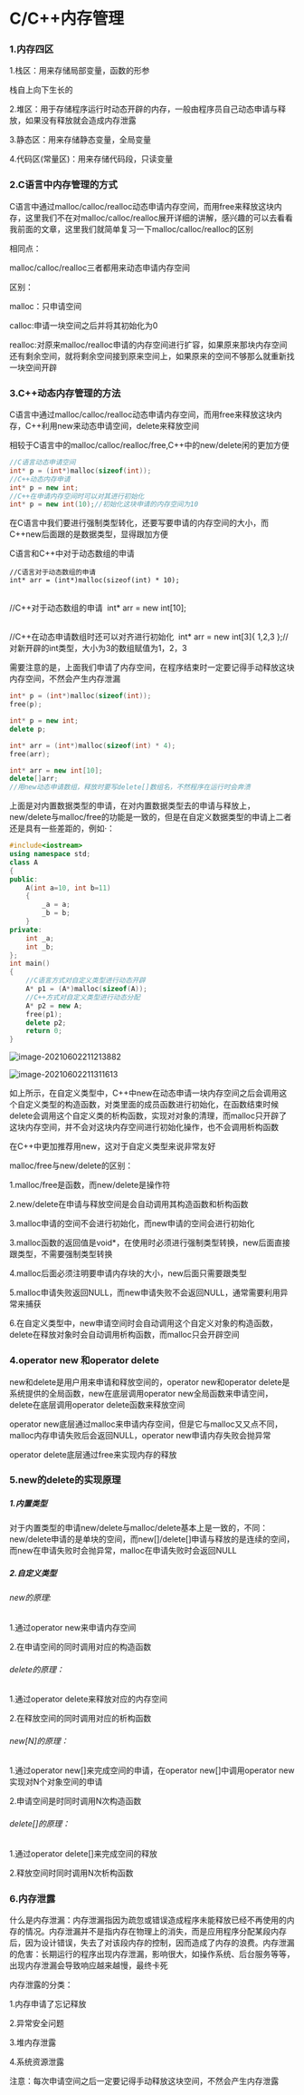 # C/C++内存管理

### 1.内存四区

1.栈区：用来存储局部变量，函数的形参

栈自上向下生长的

2.堆区：用于存储程序运行时动态开辟的内存，一般由程序员自己动态申请与释放，如果没有释放就会造成内存泄露

3.静态区：用来存储静态变量，全局变量

4.代码区(常量区)：用来存储代码段，只读变量

### 2.C语言中内存管理的方式

C语言中通过malloc/calloc/realloc动态申请内存空间，而用free来释放这块内存，这里我们不在对malloc/calloc/realloc展开详细的讲解，感兴趣的可以去看看我前面的文章，这里我们就简单复习一下malloc/calloc/realloc的区别

相同点：

malloc/calloc/realloc三者都用来动态申请内存空间

区别：

malloc：只申请空间

calloc:申请一块空间之后并将其初始化为0

realloc:对原来malloc/realloc申请的内存空间进行扩容，如果原来那块内存空间还有剩余空间，就将剩余空间接到原来空间上，如果原来的空间不够那么就重新找一块空间开辟

### 3.C++动态内存管理的方法

C语言中通过malloc/calloc/realloc动态申请内存空间，而用free来释放这块内存，C++利用new来动态申请空间，delete来释放空间

相较于C语言中的malloc/calloc/realloc/free,C++中的new/delete闲的更加方便

```cpp
//C语言动态申请空间
int* p = (int*)malloc(sizeof(int));
//C++动态内存申请
int* p = new int;
//C++在申请内存空间时可以对其进行初始化
int* p = new int(10);//初始化这块申请的内存空间为10
```

在C语言中我们要进行强制类型转化，还要写要申请的内存空间的大小，而C++new后面跟的是数据类型，显得跟加方便

C语言和C++中对于动态数组的申请

	//C语言对于动态数组的申请
	int* arr = (int*)malloc(sizeof(int) * 10);


​	
​	//C++对于动态数组的申请
​	int* arr = new int[10];


​	
​	//C++在动态申请数组时还可以对齐进行初始化
​	int* arr = new int[3]{ 1,2,3 };//对新开辟的int类型，大小为3的数组赋值为1，2，3

需要注意的是，上面我们申请了内存空间，在程序结束时一定要记得手动释放这块内存空间，不然会产生内存泄漏

```cpp
int* p = (int*)malloc(sizeof(int));
free(p);

int* p = new int;
delete p;

int* arr = (int*)malloc(sizeof(int) * 4);
free(arr);

int* arr = new int[10];
delete[]arr;
//用new动态申请数组，释放时要写delete[]数组名，不然程序在运行时会奔溃
```

上面是对内置数据类型的申请，在对内置数据类型去的申请与释放上，new/delete与malloc/free的功能是一致的，但是在自定义数据类型的申请上二者还是具有一些差距的，例如·：

```cpp
#include<iostream>
using namespace std;
class A
{
public:
	A(int a=10, int b=11)
	{
		_a = a;
		_b = b;
	}
private:
	int _a;
	int _b;
};
int main()
{
	//C语言方式对自定义类型进行动态开辟
	A* p1 = (A*)malloc(sizeof(A));
	//C++方式对自定义类型进行动态分配
	A* p2 = new A;
    free(p1);
    delete p2;
	return 0;
}
```

![image-20210602211213882](https://raw.githubusercontent.com/qingyan520/Cloud_img/master/img/image-20210602211213882.png)

![image-20210602211311613](https://raw.githubusercontent.com/qingyan520/Cloud_img/master/img/image-20210602211311613.png)

如上所示，在自定义类型中，C++中new在动态申请一块内存空间之后会调用这个自定义类型的构造函数，对类里面的成员函数进行初始化，在函数结束时候delete会调用这个自定义类的析构函数，实现对对象的清理，而malloc只开辟了这块内存空间，并不会对这块内存空间进行初始化操作，也不会调用析构函数

在C++中更加推荐用new，这对于自定义类型来说非常友好

malloc/free与new/delete的区别：

1.malloc/free是函数，而new/delete是操作符

2.new/delete在申请与释放空间是会自动调用其构造函数和析构函数

3.malloc申请的空间不会进行初始化，而new申请的空间会进行初始化

3.malloc函数的返回值是void*，在使用时必须进行强制类型转换，new后面直接跟类型，不需要强制类型转换

4.malloc后面必须注明要申请内存块的大小，new后面只需要跟类型

5.malloc申请失败返回NULL，而new申请失败不会返回NULL，通常需要利用异常来捕获

6.在自定义类型中，new申请空间时会自动调用这个自定义对象的构造函数，delete在释放对象时会自动调用析构函数，而malloc只会开辟空间

### 4.operator new 和operator delete

new和delete是用户用来申请和释放空间的，operator new和operator delete是系统提供的全局函数，new在底层调用operator new全局函数来申请空间，delete在底层调用operator delete函数来释放空间

operator new底层通过malloc来申请内存空间，但是它与malloc又又点不同，malloc内存申请失败后会返回NULL，operator new申请内存失败会抛异常

operator delete底层通过free来实现内存的释放

### 5.new的delete的实现原理

##### 1.内置类型

对于内置类型的申请new/delete与malloc/delete基本上是一致的，不同：new/delete申请的是单块的空间，而new[]/delete[]申请与释放的是连续的空间，而new在申请失败时会抛异常，malloc在申请失败时会返回NULL

##### 2.自定义类型

###### new的原理:

1.通过operator new来申请内存空间

2.在申请空间的同时调用对应的构造函数

###### delete的原理：

1.通过operator delete来释放对应的内存空间

2.在释放空间的同时调用对应的析构函数

###### new[N]的原理：

1.通过operator new[]来完成空间的申请，在operator new[]中调用operator new实现对N个对象空间的申请

2.申请空间是时同时调用N次构造函数

###### delete[]的原理：

1.通过operator delete[]来完成空间的释放

2.释放空间时同时调用N次析构函数

### 6.内存泄露

什么是内存泄漏：内存泄漏指因为疏忽或错误造成程序未能释放已经不再使用的内存的情况。内存泄漏并不是指内存在物理上的消失，而是应用程序分配某段内存后，因为设计错误，失去了对该段内存的控制，因而造成了内存的浪费。内存泄漏的危害：长期运行的程序出现内存泄漏，影响很大，如操作系统、后台服务等等，出现内存泄漏会导致响应越来越慢，最终卡死

内存泄露的分类：

1.内存申请了忘记释放

2.异常安全问题

3.堆内存泄露

4.系统资源泄露

注意：每次申请空间之后一定要记得手动释放这块空间，不然会产生内存泄露


